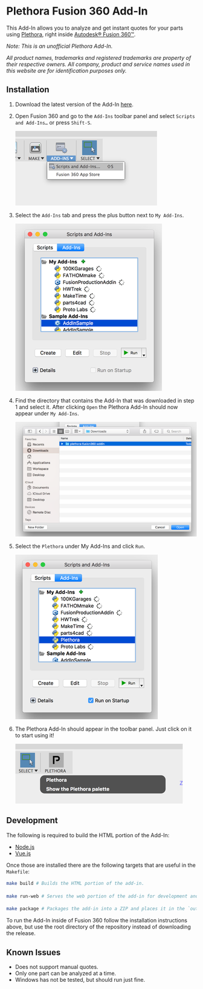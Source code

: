 # Plethora Fusion 360 Add-In

This Add-In allows you to analyze and get instant quotes for your parts using [Plethora](https://www.plethora.com), right inside [Autodesk® Fusion 360™](https://www.autodesk.com/products/fusion-360/overview).

_Note: This is an unofficial Plethora Add-In._

_All product names, trademarks and registered trademarks are property of their respective owners. All company, product and service names used in this website are for identification purposes only._

## Installation

1. Download the latest version of the Add-In [here](https://github.com/gravitatedesigns/plethora-fusion360-addin/releases/download/1.0.2/plethora-fusion360-addin.zip).

2. Open Fusion 360 and go to the `Add-Ins` toolbar panel and select `Scripts and Add-Ins…` or press `Shift-S`.

    ![Add-Ins Toolbar Panel](screenshots/screenshot-1.png)

3. Select the `Add-Ins` tab and press the plus button next to `My Add-Ins`.

    ![Scripts and Add-Ins](screenshots/screenshot-2.png)

4. Find the directory that contains the Add-In that was downloaded in step 1 and select it. After clicking `Open` the Plethora Add-In should now appear under `My Add-Ins`.

    ![Finder](screenshots/screenshot-3.png)

5. Select the `Plethora` under My Add-Ins and click `Run`.

    ![Scripts and Add-Ins with Plethora Add-In](screenshots/screenshot-4.png)

6. The Plethora Add-In should appear in the toolbar panel. Just click on it to start using it!

    ![Plethora Toolbar Panel](screenshots/screenshot-5.png)

## Development

The following is required to build the HTML portion of the Add-In:

- [Node.js](https://nodejs.org/en/)
- [Vue.js](https://vuejs.org)

Once those are installed there are the following targets that are useful in the `Makefile`:

```bash
make build # Builds the HTML portion of the add-in.

make run-web # Serves the web portion of the add-in for development and debugging.

make package # Packages the add-in into a ZIP and places it in the `output` directory to be uploaded for release.
```

To run the Add-In inside of Fusion 360 follow the installation instructions above, but use the root directory of the repository instead of downloading the release.

## Known Issues

- Does not support manual quotes.
- Only one part can be analyzed at a time.
- Windows has not be tested, but should run just fine.